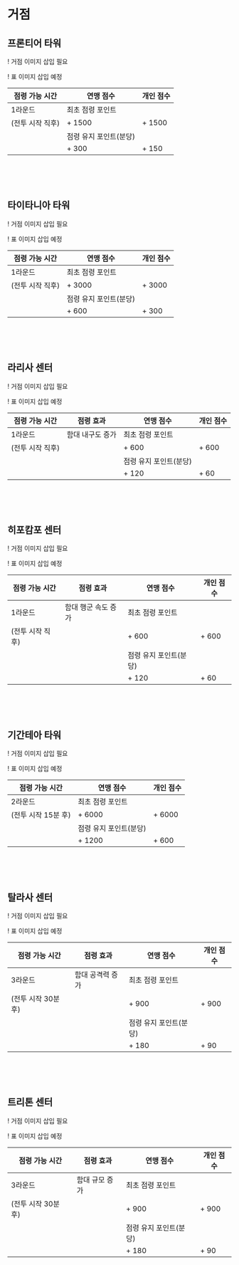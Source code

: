 # 거점

## 프론티어 타워

! 거점 이미지 삽입 필요

! 표 이미지 삽입 예정

| 점령 가능 시간 | 연맹 점수 | 개인 점수 |
| - | - | - |
| 1라운드 | 최초 점령 포인트 | |
| (전투 시작 직후) | + 1500 | + 1500 |
| | 점령 유지 포인트(분당) | |
| | + 300 | + 150 |

<br>
<br>
<br>

## 타이타니아 타워
 
! 거점 이미지 삽입 필요

! 표 이미지 삽입 예정

| 점령 가능 시간 | 연맹 점수 | 개인 점수 |
| - | - | - |
| 1라운드 | 최초 점령 포인트 | |
| (전투 시작 직후) | + 3000 | + 3000 |
| | 점령 유지 포인트(분당) | |
| | + 600 | + 300 |

<br>
<br>
<br> 

## 라리사 센터
 
! 거점 이미지 삽입 필요

! 표 이미지 삽입 예정

| 점령 가능 시간 | 점령 효과 | 연맹 점수 | 개인 점수 |
| - | - | - | - |
| 1라운드 | 함대 내구도 증가 | 최초 점령 포인트 | |
| (전투 시작 직후) | | + 600 | + 600 |
| | | 점령 유지 포인트(분당) | |
| | | + 120 | + 60 |

<br>
<br>
<br>

## 히포캄포 센터

! 거점 이미지 삽입 필요

! 표 이미지 삽입 예정

| 점령 가능 시간 | 점령 효과 | 연맹 점수 | 개인 점수 |
| - | - | - | - |
| 1라운드 | 함대 행군 속도 증가 | 최초 점령 포인트 | |
| (전투 시작 직후) | | + 600 | + 600 |
| | | 점령 유지 포인트(분당) | |
| | | + 120 | + 60 |

<br>
<br>
<br>

## 기간테아 타워

! 거점 이미지 삽입 필요

! 표 이미지 삽입 예정

| 점령 가능 시간 | 연맹 점수 | 개인 점수 |
| - | - | - |
| 2라운드 | 최초 점령 포인트 | |
| (전투 시작 15분 후) | + 6000 | + 6000 |
| | 점령 유지 포인트(분당) | |
| | + 1200 | + 600 |

<br>
<br>
<br>

## 탈라사 센터

! 거점 이미지 삽입 필요

! 표 이미지 삽입 예정

| 점령 가능 시간 | 점령 효과 | 연맹 점수 | 개인 점수 |
| - | - | - | - |
| 3라운드 | 함대 공격력 증가 | 최초 점령 포인트 | |
| (전투 시작 30분 후) | | + 900 | + 900 |
| | | 점령 유지 포인트(분당) | |
| | | + 180 | + 90 |

<br>
<br>
<br>

## 트리톤 센터

! 거점 이미지 삽입 필요

! 표 이미지 삽입 예정

| 점령 가능 시간 | 점령 효과 | 연맹 점수 | 개인 점수 |
| - | - | - | - |
| 3라운드 | 함대 규모 증가 | 최초 점령 포인트 | |
| (전투 시작 30분 후) | | + 900 | + 900 |
| | | 점령 유지 포인트(분당) | |
| | | + 180 | + 90 |

<br>
<br>
<br>